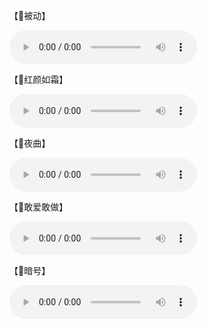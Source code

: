 <p>【🎵被动】</p>
<audio controls="controls" >
<source src="./audio/被动.mp3" type="audio/mp3"></source>
</audio>
<p>【🎵红颜如霜】</p>
<audio controls="controls" >
<source src="./audio/红颜如霜.mp3" type="audio/mp3"></source>
</audio>
<p>【🎵夜曲】</p>
<audio controls="controls" >
<source src="./audio/夜曲.mp3" type="audio/mp3"></source>
</audio>
<p>【🎵敢爱敢做】</p>
<audio controls="controls" >
<source src="./audio/敢爱敢做.mp3" type="audio/mp3"></source>
</audio>
<p>【🎵暗号】</p>
<audio controls="controls" >
<source src="./audio/暗号.mp3" type="audio/mp3"></source>
</audio>